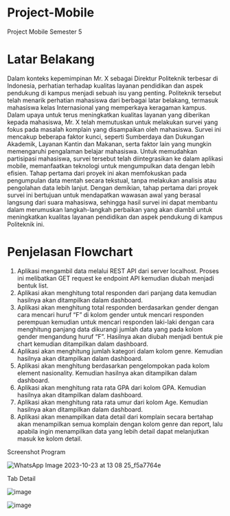# Project-Mobile
Project Mobile Semester 5

# Latar Belakang

Dalam konteks kepemimpinan Mr. X sebagai Direktur Politeknik terbesar di Indonesia, perhatian terhadap kualitas layanan pendidikan dan aspek pendukung di kampus menjadi sebuah isu yang penting. Politeknik tersebut telah menarik perhatian mahasiswa dari berbagai latar belakang, termasuk mahasiswa kelas Internasional yang memperkaya keragaman kampus. Dalam upaya untuk terus meningkatkan kualitas layanan yang diberikan kepada mahasiswa, Mr. X telah memutuskan untuk melakukan survei yang fokus pada masalah komplain yang disampaikan oleh mahasiswa. Survei ini mencakup beberapa faktor kunci, seperti Sumberdaya dan Dukungan Akademik, Layanan Kantin dan Makanan, serta faktor lain yang mungkin memengaruhi pengalaman belajar mahasiswa. Untuk memudahkan partisipasi mahasiswa, survei tersebut telah diintegrasikan ke dalam aplikasi mobile, memanfaatkan teknologi untuk mengumpulkan data dengan lebih efisien. Tahap pertama dari proyek ini akan memfokuskan pada pengumpulan data mentah secara tekstual, tanpa melakukan analisis atau pengolahan data lebih lanjut. Dengan demikian, tahap pertama dari proyek survei ini bertujuan untuk mendapatkan wawasan awal yang berasal langsung dari suara mahasiswa, sehingga hasil survei ini dapat membantu dalam merumuskan langkah-langkah perbaikan yang akan diambil untuk meningkatkan kualitas layanan pendidikan dan aspek pendukung di kampus Politeknik ini. 

# Penjelasan Flowchart

1. Aplikasi mengambil data melalui REST API dari server localhost. Proses ini melibatkan GET request ke endpoint API kemudian diubah menjadi bentuk list. 
2. Aplikasi akan menghitung total responden dari panjang data kemudian hasilnya akan ditampilkan dalam dashboard. 
3. Aplikasi akan menghitung total responden berdasarkan gender dengan cara mencari huruf “F” di kolom gender untuk mencari responden perempuan kemudian untuk mencari responden laki-laki dengan cara menghitung panjang data dikurangi jumlah data yang pada  kolom gender mengandung huruf “F”. Hasilnya akan diubah menjadi bentuk pie chart kemudian ditampilkan dalam dashboard. 
4. Aplikasi akan menghitung jumlah kategori dalam kolom genre. Kemudian hasilnya akan ditampilkan dalam dashboard. 
5. Aplikasi akan menghitung berdasarkan pengelompokan pada kolom element nasionality. Kemudian hasilnya akan ditampilkan dalam dashboard. 
6. Aplikasi akan menghitung rata rata GPA dari kolom GPA. Kemudian hasilnya akan ditampilkan dalam dashboard. 
7. Aplikasi akan menghitung rata rata umur dari kolom Age. Kemudian hasilnya akan ditampilkan dalam dashboard. 
8. Aplikasi akan menampilkan data detail dari komplain secara bertahap akan menampilkan semua komplain dengan kolom genre dan report, lalu apabila ingin menampilkan data yang lebih detail dapat melanjutkan masuk ke kolom detail. 

Screenshot Program

![WhatsApp Image 2023-10-23 at 13 08 25_f5a7764e](https://github.com/YusufaHaidar1/Project-Mobile/assets/91399445/4f8fc924-a51d-4de0-af1c-45deaf3fd0d4)

Tab Detail

![image](https://github.com/YusufaHaidar1/Project-Mobile/assets/91399445/1d01b99a-ff0d-4f31-9a1b-e6cfb6ab1bda)

![image](https://github.com/YusufaHaidar1/Project-Mobile/assets/91399445/17f36d8d-8a45-4d1d-8d2c-873045de1465)
